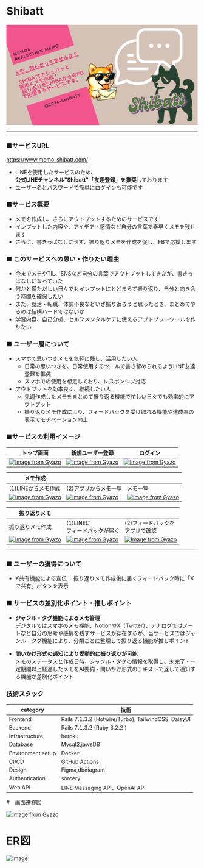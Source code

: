 # Shibatt
![Shibatt](app/assets/images/OGP_Shibatt.png)

---
### ■サービスURL
https://www.memo-shibatt.com/
- LINEを使用したサービスのため、<br>**公式LINEチャンネル"Shibatt"「友達登録」を推奨**しております
- ユーザー名とパスワードで簡単にログインも可能です

### ■サービス概要
- メモを作成し、さらにアウトプットするためのサービスです
- インプットした内容や、アイデア・感情など自分の言葉で素早くメモを残せます
- さらに、書きっぱなしにせず、振り返りメモを作成を促し、FBで応援します

### ■ このサービスへの思い・作りたい理由
- 今までメモやTIL、SNSなど自分の言葉でアウトプットしてきたが、書きっぱなしになっていた
- 何かと慌ただしい日々でもインプットにとどまらず振り返り、自分と向き合う時間を確保したい
- また、就活・転職、体調不良などいざ振り返ろうと思ったとき、まとめてやるのは結構ハードではないか
- 学習内容、自己分析、セルフメンタルケアに使えるアプトプットツールを作りたい　

### ■ ユーザー層について
- スマホで思いつきメモを気軽に残し、活用したい人<br>
  - 日常の思いつきを、日常使用するツールで書き留められるようLINE友達登録を推奨
  - スマホでの使用を想定しており、レスポンシブ対応
- アウトプットを効率良く、継続したい人<br>
  - 先週作成したメモをまとめて振り返る機能で忙しい日々でも効率的にアウトプット
  - 振り返りメモ作成により、フィードバックを受け取れる機能や達成率の表示でモチベーション向上

### ■サービスの利用イメージ

| トップ画面 | 新規ユーザー登録 | ログイン |
| --- | --- | --- |
| [![Image from Gyazo](https://i.gyazo.com/8f26434d81f5116145074e3b07091f22.png)](https://gyazo.com/8f26434d81f5116145074e3b07091f22)| [![Image from Gyazo](https://i.gyazo.com/f71d6edb8f1c481396cf3f4fed78bac4.png)](https://gyazo.com/f71d6edb8f1c481396cf3f4fed78bac4) | [![Image from Gyazo](https://i.gyazo.com/2ecf7cd4d8e51cc9c6be6dca9f2bc917.png)](https://gyazo.com/2ecf7cd4d8e51cc9c6be6dca9f2bc917) |

| メモ作成 | | |
| --- | --- | ---- |
| (1)LINEからメモ作成 | (2)アプリからメモ一覧 | メモ一覧 |
| [![Image from Gyazo](https://i.gyazo.com/87a2897cc45afdad0f0e2e0f77ef1029.gif)](https://gyazo.com/87a2897cc45afdad0f0e2e0f77ef1029) | [![Image from Gyazo](https://i.gyazo.com/fbbf8c8f4eca2631c3aa66ddf9e0a079.gif)](https://gyazo.com/fbbf8c8f4eca2631c3aa66ddf9e0a079) | [![Image from Gyazo](https://i.gyazo.com/65380b69204a49f84c9894e00c98233b.png)](https://gyazo.com/65380b69204a49f84c9894e00c98233b) |

| 振り返りメモ |  |  |
| --- | --- | --- |
| 振り返りメモ作成 | (1)LINEに<br>フィードバックが届く | (2)フィードバックを<br>アプリで確認 |
| [![Image from Gyazo](https://i.gyazo.com/52013eb0b2a618f1ebcae70989afd515.png)](https://gyazo.com/52013eb0b2a618f1ebcae70989afd515) | [![Image from Gyazo](https://i.gyazo.com/dcd3da2599c3ed1667889c8999dd00ce.png)](https://gyazo.com/dcd3da2599c3ed1667889c8999dd00ce) | [![Image from Gyazo](https://i.gyazo.com/4265346853551e701c2ca519bc206056.png)](https://gyazo.com/4265346853551e701c2ca519bc206056) | 
----

### ■ ユーザーの獲得について
- X共有機能による宣伝
  ：振り返りメモ作成後に届くフィードバック時に「Xで共有」ボタンを表示

### ■ サービスの差別化ポイント・推しポイント
- **ジャンル・タグ機能によるメモ管理**<br>
  デジタルではスマホのメモ機能、NotionやX（Twitter）、アナログではノートなど自分の思考や感情を残すサービスが存在するが、当サービスではジャンル・タグ機能により、分類ごとに整理して振り返る機能が推しポイント

- **問いかけ形式の通知により受動的に振り返りが可能**<br>
  メモのステータスと作成日時、ジャンル・タグの情報を取得し、未完了・一定期間以上経過したメモをAI要約・問いかけ形式のテキストで返して通知する機能が差別化ポイント

### 技術スタック

| category | 技術 |
| --- | --- |
| Frontend | Rails 7.1.3.2 (Hotwire/Turbo), TailwindCSS, DaisyUI |
| Backend | Rails 7.1.3.2 (Ruby 3.2.2 ) |
| Infrastructure | heroku |
| Database | Mysql2,jawsDB |
| Environment setup | Docker |
| CI/CD | GitHub Actions |
| Design | Figma,dbdiagram |
| Authentication | sorcery |
| Web API | LINE Messaging API、OpenAI API |

#　画面遷移図

[![Image from Gyazo](https://i.gyazo.com/dd4457c7d1a8d8cc4448017d84ccb296.png)](https://gyazo.com/dd4457c7d1a8d8cc4448017d84ccb296)

# ER図
![image](https://i.gyazo.com/3edb65f5e89ed490d9294bc442c1e746.png)

